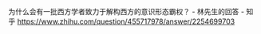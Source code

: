 为什么会有一批西方学者致力于解构西方的意识形态霸权？ - 林先生的回答 - 知乎
https://www.zhihu.com/question/455717978/answer/2254699703
